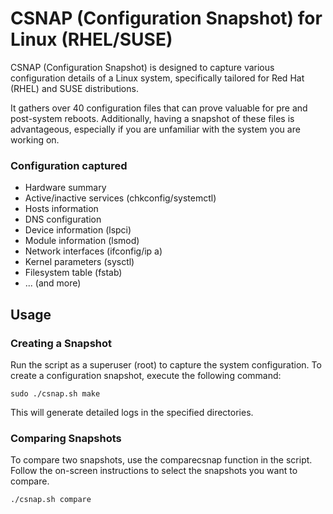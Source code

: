 
# CSNAP (Configuration Snapshot) for Linux (RHEL/SUSE)

CSNAP (Configuration Snapshot) is designed to capture various configuration details of a Linux system, specifically tailored for Red Hat (RHEL) and SUSE distributions.

It gathers over 40 configuration files that can prove valuable for pre and post-system reboots. Additionally, having a snapshot of these files is advantageous, especially if you are unfamiliar with the system you are working on.

### Configuration captured
- Hardware summary
- Active/inactive services (chkconfig/systemctl)
- Hosts information
- DNS configuration
- Device information (lspci)
- Module information (lsmod)
- Network interfaces (ifconfig/ip a)
- Kernel parameters (sysctl)
- Filesystem table (fstab)
- ... (and more)

## Usage
### Creating a Snapshot
Run the script as a superuser (root) to capture the system configuration.
To create a configuration snapshot, execute the following command:

```
sudo ./csnap.sh make
```
This will generate detailed logs in the specified directories.

### Comparing Snapshots
To compare two snapshots, use the comparecsnap function in the script. Follow the on-screen instructions to select the snapshots you want to compare.

```
./csnap.sh compare
```
